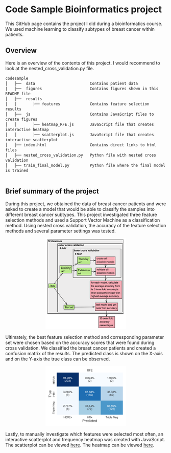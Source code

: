 # Code Sample Bioinformatics project

This GitHub page contains the project I did during a bioinformatics course. We used machine learning to classify subtypes of breast cancer within patients.

## Overview

Here is an overview of the contents of this project. I would recommend to look at the nested_cross_validation.py file.
```
codesample
│   ├──  data                        Contains patient data
|   ├──  figures                     Contains figures shown in this README file
│   ├──  results                     
│   │       ├── features             Contains feature selection results
│   ├──  js                          Contains JavaScript files to create figures
│   │       ├── heatmap_RFE.js       JavaScript file that creates interactive heatmap
│   │       ├── scatterplot.js       JavaScript file that creates interactive scatterplot                 
│   ├── index.html                   Contains direct links to html files
│   ├── nested_cross_validation.py   Python file with nested cross validation
│   ├── train_final_model.py         Python file where the final model is trained


```


## Brief summary of the project
During this project, we obtained the data of breast cancer patients and were asked
to create a model that would be able to classify the samples into different breast cancer subtypes.
This project investigated three feature selection methods and used a Support
Vector Machine as a classification method. Using nested cross validation, the accuracy of the feature selection methods and several parameter settings was tested.

<html>
<p align="center">
<img src="figures/CV.png" width="50%" height="50%" class="center"/>
</p>
</html>

Ultimately, the best feature selection method and corresponding parameter set were chosen based on the accuracy scores that were found during cross validation.
We classified the breast cancer patients and created a confusion matrix of the results. The predicted class is shown on the X-axis
and on the Y-axis the true class can be observed.

<html>
<p align="center">
  <img src="figures/RFE_CM.png" width="50%" height="50%" class="center" />
</p>
</html>

Lastly, to manually investigate which features were selected most often,
an interactive scatterplot and frequency heatmap was created with JavaScript. The scatterplot can be viewed [here](https://annemijnd.github.io/codesample/html/scat_freq_acc.html). The heatmap can be viewed [here](https://annemijnd.github.io/codesample/html/heatmap_RFE.html).
